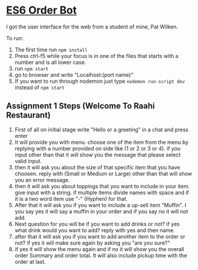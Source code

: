 # <a href="https://github.com/rhildred/ES6OrderBot" target="_blank">ES6 Order Bot</a>

I got the user interface for the web from a student of mine, Pat Wilken.

To run:

1. The first time run `npm install`
2. Press ctrl-f5 while your focus is in one of the files that starts with a number and is all lower case.
3. run `npm start` 
4. go to browser and write "Localhost:(port name)"
5. If you want to run through nodemon just type `nodemon run-script dev` instead of `npm start` 

## Assignment 1 Steps (Welcome To Raahi Restaurant)

1. First of all on initial stage write "Hello or a greeting" in a chat and press enter
2. It will provide you with menu. choose one of the item from the menu by replying with a number provided on side like 
(1 or 2 or 3 or 4). if you input other than that it will show you the message that please select valid input.
3. then it will ask you about the size of that specific item that you have choosen. reply with (Small or Medium or Large) other than    that will show you an error message.
4. then it will ask you about toppings that you want to include in your item. give input with a string. if multiple items divide names with space and if it is a two word item use "-" (Hyphen) for that.
5. After that it will ask you if you want to include a up-sell item "Muffin". I you say yes it will say a muffin in your order and if you say no it will not add.
6. Next question for you will be if you want to add drinks or not? if yes what drink would you want to add? reply with yes and then name.
7. after that it will ask you if you want to add another item to the order or not? if yes it will make sure again by asking you "are you sure?"
8. if yes it will show the menu again and if no it will show you the overall order Summary and order total. It will also include pickup time with the order at last.